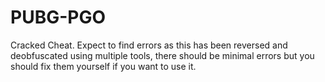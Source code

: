 # PUBG-PGO

Cracked Cheat.
Expect to find errors as this has been reversed and deobfuscated using multiple tools, there should be minimal errors but you should fix them yourself if you want to use it.
